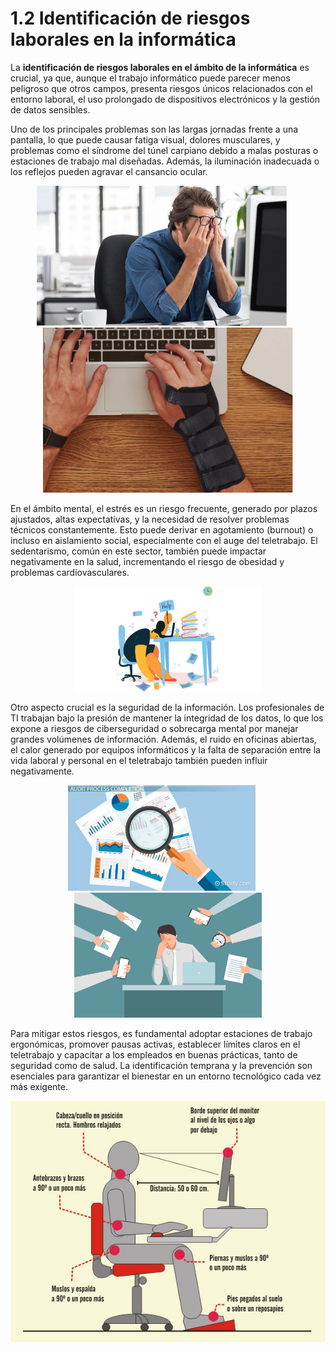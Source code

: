 # 1.2 Identificación de riesgos laborales en la informática

La **identificación de riesgos laborales en el ámbito de la informática** es crucial, ya que, aunque el trabajo informático puede parecer menos peligroso que otros campos, presenta riesgos únicos 
relacionados con el entorno laboral, el uso prolongado de dispositivos electrónicos y la gestión de datos sensibles.

Uno de los principales problemas son las largas jornadas frente a una pantalla, lo que puede causar fatiga visual, dolores musculares, y problemas como el síndrome del túnel carpiano debido a
malas posturas o estaciones de trabajo mal diseñadas. Además, la iluminación inadecuada o los reflejos pueden agravar el cansancio ocular.

<p align="center">
  <img src="/img/fatiga.jpg" alt="Fatiga" style="width: 400px; height: auto; margin-right: 20px;" />
  <img src="/img/carpiano.png" alt="Carpiano" style="width: 400px; height: auto;" />
</p>

En el ámbito mental, el estrés es un riesgo frecuente, generado por plazos ajustados, altas expectativas, y la necesidad de resolver problemas técnicos constantemente. Esto puede derivar en agotamiento (burnout) o incluso en aislamiento social, especialmente con el auge del teletrabajo. El sedentarismo, común en este sector, también puede impactar negativamente en la salud, incrementando el riesgo de obesidad y problemas cardiovasculares.

<p align="center">
  <img src="/img/burnout.jpg" alt="Burnout" style="width: 300px; height: auto;" />
</p>

Otro aspecto crucial es la seguridad de la información. Los profesionales de TI trabajan bajo la presión de mantener la integridad de los datos, lo que los expone a riesgos de ciberseguridad o sobrecarga mental por manejar grandes volúmenes de información. Además, el ruido en oficinas abiertas, el calor generado por equipos informáticos y la falta de separación entre la vida laboral y personal en el teletrabajo también pueden influir negativamente.

<p align="center">
  <img src="/img/int.png" alt="Integridad" style="width: 300px; height: auto; margin-right: 20px;" />
  <img src="/img/carga.png" alt="Carga mental" style="width: 300px; height: auto;" />
</p>

Para mitigar estos riesgos, es fundamental adoptar estaciones de trabajo ergonómicas, promover pausas activas, establecer límites claros en el teletrabajo y capacitar a los empleados en buenas prácticas, tanto de seguridad como de salud. La identificación temprana y la prevención son esenciales para garantizar el bienestar en un entorno tecnológico cada vez más exigente.

<p align="center">
  <img src="/img/ergonomia.jpg" alt="Ergonomia" style="width: 60%px; height: auto;" />
</p>
